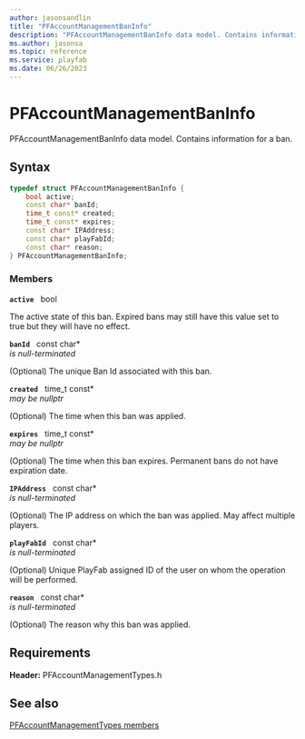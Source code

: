 ```yaml
---
author: jasonsandlin
title: "PFAccountManagementBanInfo"
description: "PFAccountManagementBanInfo data model. Contains information for a ban."
ms.author: jasonsa
ms.topic: reference
ms.service: playfab
ms.date: 06/26/2023
---
```


# PFAccountManagementBanInfo  

PFAccountManagementBanInfo data model. Contains information for a ban.  

## Syntax  
  
```cpp
typedef struct PFAccountManagementBanInfo {  
    bool active;  
    const char* banId;  
    time_t const* created;  
    time_t const* expires;  
    const char* IPAddress;  
    const char* playFabId;  
    const char* reason;  
} PFAccountManagementBanInfo;  
```
  
### Members  
  
**`active`** &nbsp; bool  
  
The active state of this ban. Expired bans may still have this value set to true but they will have no effect.
  
**`banId`** &nbsp; const char*  
*is null-terminated*  
  
(Optional) The unique Ban Id associated with this ban.
  
**`created`** &nbsp; time_t const*  
*may be nullptr*  
  
(Optional) The time when this ban was applied.
  
**`expires`** &nbsp; time_t const*  
*may be nullptr*  
  
(Optional) The time when this ban expires. Permanent bans do not have expiration date.
  
**`IPAddress`** &nbsp; const char*  
*is null-terminated*  
  
(Optional) The IP address on which the ban was applied. May affect multiple players.
  
**`playFabId`** &nbsp; const char*  
*is null-terminated*  
  
(Optional) Unique PlayFab assigned ID of the user on whom the operation will be performed.
  
**`reason`** &nbsp; const char*  
*is null-terminated*  
  
(Optional) The reason why this ban was applied.
  
  
## Requirements  
  
**Header:** PFAccountManagementTypes.h
  
## See also  
[PFAccountManagementTypes members](../pfaccountmanagementtypes_members.md)  

  
  
